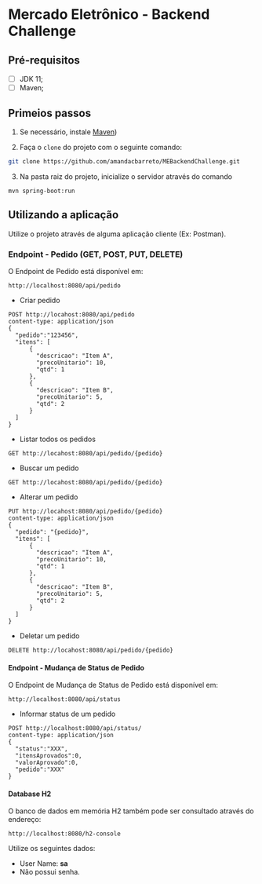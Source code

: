 # Mercado Eletrônico - Backend Challenge

 ## Pré-requisitos
 - [ ] JDK 11;
 - [ ] Maven;

 ## Primeios passos

1. Se necessário, instale [Maven](http://maven.apache.org/install.html))

2. Faça o `clone` do projeto com o seguinte comando: 

```bash
git clone https://github.com/amandacbarreto/MEBackendChallenge.git
```

3. Na pasta raiz do projeto, inicialize o servidor através do comando 
``` 
mvn spring-boot:run
``` 

## Utilizando a aplicação

Utilize o projeto através de alguma aplicação cliente (Ex: Postman).

### Endpoint - Pedido (GET, POST, PUT, DELETE)

O Endpoint de Pedido está disponível em:

```
http://localhost:8080/api/pedido
```
- Criar pedido
```http request
POST http://locahost:8080/api/pedido
content-type: application/json
{
  "pedido":"123456",
  "itens": [
      {
        "descricao": "Item A",
        "precoUnitario": 10,
        "qtd": 1
      },
      {
        "descricao": "Item B",
        "precoUnitario": 5,
        "qtd": 2
      }
  ]
}
```

- Listar todos os pedidos
```http request
GET http://locahost:8080/api/pedido/{pedido}
```

- Buscar um pedido
```http request
GET http://locahost:8080/api/pedido/{pedido}
```

- Alterar um pedido
```http request
PUT http://locahost:8080/api/pedido/{pedido}
content-type: application/json
{
  "pedido": "{pedido}",
  "itens": [
      {
        "descricao": "Item A",
        "precoUnitario": 10,
        "qtd": 1
      },
      {
        "descricao": "Item B",
        "precoUnitario": 5,
        "qtd": 2
      }
  ]
}
```

- Deletar um pedido
```http request
DELETE http://locahost:8080/api/pedido/{pedido}
```

#### Endpoint - Mudança de Status de Pedido

O Endpoint de Mudança de Status de Pedido está disponível em:

```
http://localhost:8080/api/status
```

- Informar status de um pedido


```http request
POST http://localhost:8080/api/status/
content-type: application/json
{
  "status":"XXX",
  "itensAprovados":0,
  "valorAprovado":0,
  "pedido":"XXX"
}
```

#### Database H2

O banco de dados em memória H2 também pode ser consultado através do endereço:

```
http://localhost:8080/h2-console
```

Utilize os seguintes dados:

- User Name:  **sa** 
- Não possui senha.


